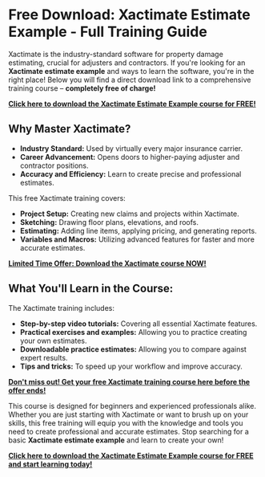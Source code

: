 # Free Download: Xactimate Estimate Example - Full Training Guide

Xactimate is the industry-standard software for property damage estimating, crucial for adjusters and contractors. If you're looking for an **Xactimate estimate example** and ways to learn the software, you're in the right place! Below you will find a direct download link to a comprehensive training course – **completely free of charge!**

[**Click here to download the Xactimate Estimate Example course for FREE!**](https://udemywork.com/xactimate-estimate-example)

## Why Master Xactimate?

*   **Industry Standard:** Used by virtually every major insurance carrier.
*   **Career Advancement:** Opens doors to higher-paying adjuster and contractor positions.
*   **Accuracy and Efficiency:** Learn to create precise and professional estimates.

This free Xactimate training covers:

*   **Project Setup:** Creating new claims and projects within Xactimate.
*   **Sketching:** Drawing floor plans, elevations, and roofs.
*   **Estimating:** Adding line items, applying pricing, and generating reports.
*   **Variables and Macros:** Utilizing advanced features for faster and more accurate estimates.

[**Limited Time Offer: Download the Xactimate course NOW!**](https://udemywork.com/xactimate-estimate-example)

## What You'll Learn in the Course:

The Xactimate training includes:

*   **Step-by-step video tutorials:** Covering all essential Xactimate features.
*   **Practical exercises and examples:** Allowing you to practice creating your own estimates.
*   **Downloadable practice estimates:** Allowing you to compare against expert results.
*   **Tips and tricks:** To speed up your workflow and improve accuracy.

[**Don't miss out! Get your free Xactimate training course here before the offer ends!**](https://udemywork.com/xactimate-estimate-example)

This course is designed for beginners and experienced professionals alike. Whether you are just starting with Xactimate or want to brush up on your skills, this free training will equip you with the knowledge and tools you need to create professional and accurate estimates. Stop searching for a basic **Xactimate estimate example** and learn to create your own!

[**Click here to download the Xactimate Estimate Example course for FREE and start learning today!**](https://udemywork.com/xactimate-estimate-example)
